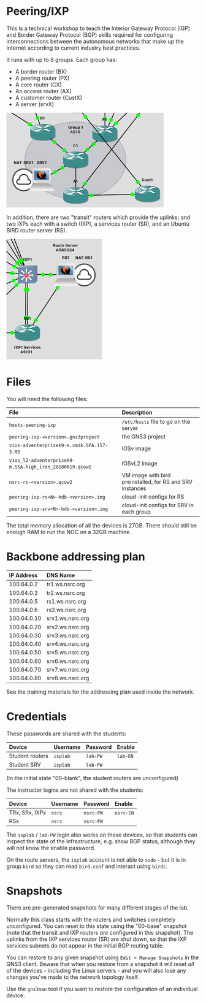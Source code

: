 # Peering/IXP

This is a technical workshop to teach the Interior Gateway Protocol (IGP)
and Border Gateway Protocol (BGP) skills required for configuring
interconnections between the autonomous networks that make up the Internet
according to current industry best practices.

It runs with up to 8 groups.  Each group has:

* A border router (BX)
* A peering router (PX)
* A core router (CX)
* An access router (AX)
* A customer router (CustX)
* A server (srvX)

![Group topology](peering-group.png)

In addition, there are two "transit" routers which provide the uplinks; and
two IXPs each with a switch (IXP), a services router (SR), and an Ubuntu
BIRD router server (RS).

![IXP topology](peering-ixp.png)

# Files

You will need the following files:

File | Description
:--- | :----------
`hosts-peering-ixp` | `/etc/hosts` file to go on the server
`peering-ixp-<version>.gns3project` | the GNS3 project
`vios-adventerprisek9-m.vmdk.SPA.157-3.M3` | IOSv image
`vios_l2-adventerprisek9-m.SSA.high_iron_20180619.qcow2` | IOSvL2 image
`nsrc-rs-<version>.qcow2` | VM image with bird preinstalled, for RS and SRV instances
`peering-ixp-rs<N>-hdb-<version>.img` | cloud-init configs for RS
`peering-ixp-srv<N>-hdb-<version>.img` | cloud-init configs for SRV in each group

The total memory allocation of all the devices is 27GB. There should still
be enough RAM to run the NOC on a 32GB machine.

# Backbone addressing plan

IP Address      | DNS Name
:-------------- | :---------------------------
100.64.0.2   | tr1.ws.nsrc.org
100.64.0.3   | tr2.ws.nsrc.org
100.64.0.5   | rs1.ws.nsrc.org
100.64.0.6   | rs2.ws.nsrc.org
100.64.0.10  | srv1.ws.nsrc.org
100.64.0.20  | srv2.ws.nsrc.org
100.64.0.30  | srv3.ws.nsrc.org
100.64.0.40  | srv4.ws.nsrc.org
100.64.0.50  | srv5.ws.nsrc.org
100.64.0.60  | srv6.ws.nsrc.org
100.64.0.70  | srv7.ws.nsrc.org
100.64.0.80  | srv8.ws.nsrc.org

See the training materials for the addressing plan used inside the network.

# Credentials

These passwords are shared with the students:

Device          | Username | Password | Enable
:-------------- | :------- | :------- | :-------
Student routers | `isplab` | `lab-PW` | `lab-EN`
Student SRV     | `isplab` | `lab-PW` |

(In the initial state "00-blank", the student routers are unconfigured)

The instructor logins are not shared with the students:

Device          | Username | Password  | Enable
:-------------- | :------- | :-------- | :--------
TRx, SRx, IXPx  | `nsrc`   | `nsrc-PW` | `nsrc-EN`
RSx             | `nsrc`   | `nsrc-PW` | 

The `isplab` / `lab-PW` login also works on these devices, so that students
can inspect the state of the infrastructure, e.g. show BGP status, although
they will not know the enable password.

On the route servers, the `isplab` account is not able to `sudo` - but it is
in group `bird` so they can read `bird.conf` and interact using `birdc`.

# Snapshots

There are pre-generated snapshots for many different stages of the lab. 

Normally this class starts with the routers and switches completely
unconfigured.  You can reset to this state using the "00-base" snapshot
(note that the transit and IXP routers *are* configured in this snapshot).  The
uplinks from the IXP services router (SR) are shut down, so that the IXP
services subnets do not appear in the initial BGP routing table.

You can restore to any given snapshot using `Edit > Manage Snapshots` in the
GNS3 client.  Beware that when you restore from a snapshot it will reset
*all* of the devices - including the Linux servers - and you will also lose
any changes you've made to the network topology itself.

Use the `gns3man` tool if you want to restore the configuration of an
individual device.

